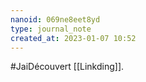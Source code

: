```yaml
---
nanoid: 069ne8eet8yd
type: journal_note
created_at: 2023-01-07 10:52
---
```

#JaiDécouvert [[Linkding]].
